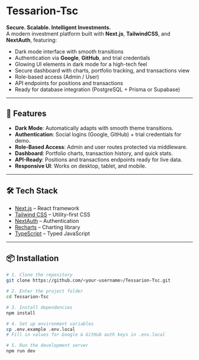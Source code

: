 # Tessarion-Tsc

**Secure. Scalable. Intelligent Investments.**  
A modern investment platform built with **Next.js**, **TailwindCSS**, and **NextAuth**, featuring:

- Dark mode interface with smooth transitions
- Authentication via **Google**, **GitHub**, and trial credentials
- Glowing UI elements in dark mode for a high-tech feel
- Secure dashboard with charts, portfolio tracking, and transactions view
- Role-based access (Admin / User)
- API endpoints for positions and transactions
- Ready for database integration (PostgreSQL + Prisma or Supabase)

---

## 🚀 Features
- **Dark Mode**: Automatically adapts with smooth theme transitions.
- **Authentication**: Social logins (Google, GitHub) + trial credentials for demo.
- **Role-Based Access**: Admin and user routes protected via middleware.
- **Dashboard**: Portfolio charts, transaction history, and quick stats.
- **API-Ready**: Positions and transactions endpoints ready for live data.
- **Responsive UI**: Works on desktop, tablet, and mobile.

---

## 🛠 Tech Stack
- [Next.js](https://nextjs.org/) – React framework
- [Tailwind CSS](https://tailwindcss.com/) – Utility-first CSS
- [NextAuth](https://next-auth.js.org/) – Authentication
- [Recharts](https://recharts.org/) – Charting library
- [TypeScript](https://www.typescriptlang.org/) – Typed JavaScript

---

## 📦 Installation

```bash
# 1. Clone the repository
git clone https://github.com/<your-username>/Tessarion-Tsc.git

# 2. Enter the project folder
cd Tessarion-Tsc

# 3. Install dependencies
npm install

# 4. Set up environment variables
cp .env.example .env.local
# Fill in values for Google & GitHub auth keys in .env.local

# 5. Run the development server
npm run dev
